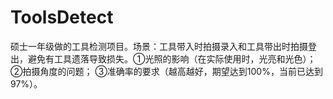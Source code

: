 # ToolsDetect
硕士一年级做的工具检测项目。场景：工具带入时拍摄录入和工具带出时拍摄登出，避免有工具遗落导致损失。①光照的影响（在实际使用时，光亮和光色）； ②拍摄角度的问题； ③准确率的要求（越高越好，期望达到100%，当前已达到97%）。
